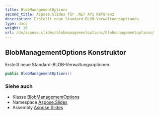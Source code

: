 ```yaml
---
title: BlobManagementOptions
second_title: Aspose.Slides für .NET API Referenz
description: Erstellt neue Standard-BLOB-Verwaltungsoptionen.
type: docs
weight: 10
url: /de/aspose.slides/blobmanagementoptions/blobmanagementoptions/
---
```


## BlobManagementOptions Konstruktor

Erstellt neue Standard-BLOB-Verwaltungsoptionen.

```csharp
public BlobManagementOptions()
```

### Siehe auch

* Klasse [BlobManagementOptions](../../blobmanagementoptions)
* Namespace [Aspose.Slides](../../blobmanagementoptions)
* Assembly [Aspose.Slides](../../../)

<!-- DO NOT EDIT: generiert von xmldocmd für Aspose.Slides.dll -->